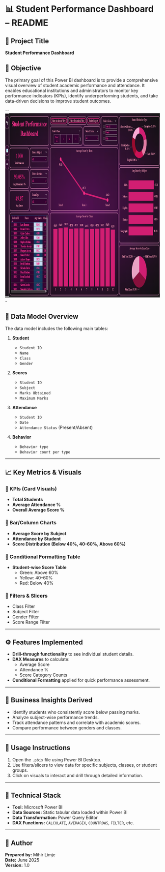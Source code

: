 # 📊 Student Performance Dashboard – README

## 📁 Project Title  
**Student Performance Dashboard**

## 📌 Objective  
The primary goal of this Power BI dashboard is to provide a comprehensive visual overview of student academic performance and attendance. It enables educational institutions and administrators to monitor key performance indicators (KPIs), identify underperforming students, and take data-driven decisions to improve student outcomes.

--<img src="Practical_exam_Dashboard1.png" height=600px width="1250px">-

## 🧩 Data Model Overview  
The data model includes the following main tables:

1. **Student**  
   - `Student ID`  
   - `Name`  
   - `Class`  
   - `Gender`  

2. **Scores**  
   - `Student ID`  
   - `Subject`  
   - `Marks Obtained`  
   - `Maximum Marks`  

3. **Attendance**  
   - `Student ID`  
   - `Date`  
   - `Attendance Status` (Present/Absent)
  
4. **Behavior**  
   - `Behavior type`  
   - `Behavior count per type`

---

## 📈 Key Metrics & Visuals

### 🔹 KPIs (Card Visuals)  
- **Total Students**  
- **Average Attendance %**  
- **Overall Average Score %**

### 🔹 Bar/Column Charts  
- **Average Score by Subject**  
- **Attendance by Student**  
- **Score Distribution (Below 40%, 40-60%, Above 60%)**

### 🔹 Conditional Formatting Table  
- **Student-wise Score Table**  
  - Green: Above 60%  
  - Yellow: 40–60%  
  - Red: Below 40%

### 🔹 Filters & Slicers  
- Class Filter  
- Subject Filter  
- Gender Filter  
- Score Range Filter

---

## ⚙️ Features Implemented

- **Drill-through functionality** to see individual student details.
- **DAX Measures** to calculate:
  - Average Score
  - Attendance %
  - Score Category Counts
- **Conditional Formatting** applied for quick performance assessment.

---

## 🧠 Business Insights Derived

- Identify students who consistently score below passing marks.
- Analyze subject-wise performance trends.
- Track attendance patterns and correlate with academic scores.
- Compare performance between genders and classes.

---

## 📌 Usage Instructions

1. Open the `.pbix` file using Power BI Desktop.
2. Use filters/slicers to view data for specific subjects, classes, or student groups.
3. Click on visuals to interact and drill through detailed information.

---

## 🔧 Technical Stack

- **Tool:** Microsoft Power BI  
- **Data Sources:** Static tabular data loaded within Power BI  
- **Data Transformation:** Power Query Editor  
- **DAX Functions:** `CALCULATE`, `AVERAGEX`, `COUNTROWS`, `FILTER`, etc.

---

## 📝 Author  
**Prepared by:** Mihir Limje  
**Date:** June 2025  
**Version:** 1.0
